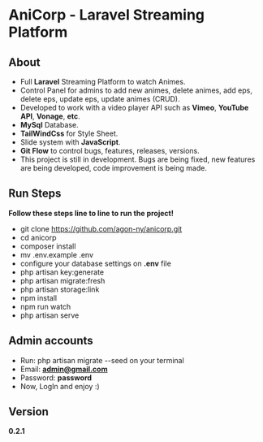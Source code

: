 <h1>AniCorp - Laravel Streaming Platform</h1>

## About
* Full **Laravel** Streaming Platform to watch Animes.
* Control Panel for admins to add new animes, delete animes, add eps, delete eps, update eps, update animes (CRUD).
* Developed to work with a video player API such as **Vimeo**, **YouTube API**, **Vonage**, **etc**.
* **MySql** Database.
* **TailWindCss** for Style Sheet.
* Slide system with **JavaScript**.
* **Git Flow** to control bugs, features, releases, versions.
* This project is still in development. Bugs are being fixed, new features are being developed, code improvement is being made.

## Run Steps
**Follow these steps line to line to run the project!**
* git clone https://github.com/agon-ny/anicorp.git
* cd anicorp
* composer install
* mv .env.example .env
* configure your database settings on **.env** file
* php artisan key:generate
* php artisan migrate:fresh
* php artisan storage:link
* npm install
* npm run watch
* php artisan serve

## Admin accounts 
* Run: php artisan migrate --seed on your terminal
* Email: **admin@gmail.com**
* Password: **password**
* Now, LogIn and enjoy :)

## Version
**0.2.1**
